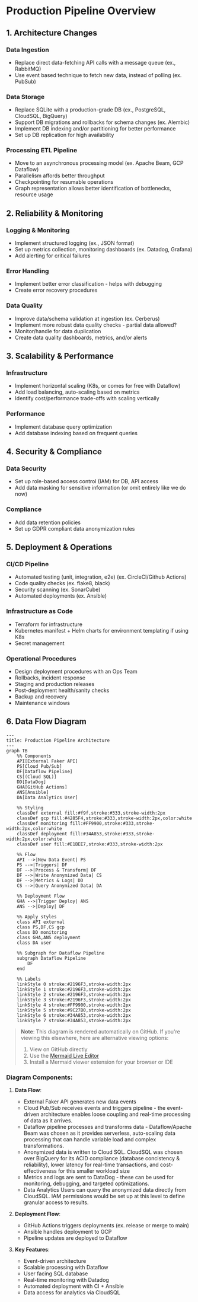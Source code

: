 # Production Pipeline Overview

## 1. Architecture Changes

### Data Ingestion
- Replace direct data-fetching API calls with a message queue (ex., RabbitMQ)
- Use event based technique to fetch new data, instead of polling (ex. PubSub)

### Data Storage
- Replace SQLite with a production-grade DB (ex., PostgreSQL, CloudSQL, BigQuery)
- Support DB migrations and rollbacks for schema changes (ex. Alembic)
- Implement DB indexing and/or partitioning for better performance
- Set up DB replication for high availability

### Processing ETL Pipeline
- Move to an asynchronous processing model (ex. Apache Beam, GCP Dataflow)
- Parallelism affords better throughput
- Checkpointing for resumable operations
- Graph representation allows better identification of bottlenecks, resource usage

## 2. Reliability & Monitoring

### Logging & Monitoring
- Implement structured logging (ex., JSON format)
- Set up metrics collection, monitoring dashboards (ex. Datadog, Grafana)
- Add alerting for critical failures

### Error Handling
- Implement better error classification - helps with debugging
- Create error recovery procedures

### Data Quality
- Improve data/schema validation at ingestion (ex. Cerberus)
- Implement more robust data quality checks - partial data allowed?
- Monitor/handle for data duplication
- Create data quality dashboards, metrics, and/or alerts

## 3. Scalability & Performance

### Infrastructure
- Implement horizontal scaling (K8s, or comes for free with Dataflow)
- Add load balancing, auto-scaling based on metrics
- Identify cost/performance trade-offs with scaling vertically

### Performance
- Implement database query optimization
- Add database indexing based on frequent queries

## 4. Security & Compliance

### Data Security
- Set up role-based access control (IAM) for DB, API access
- Add data masking for sensitive information (or omit entirely like we do now)

### Compliance
- Add data retention policies
- Set up GDPR compliant data anonymization rules

## 5. Deployment & Operations

### CI/CD Pipeline
- Automated testing (unit, integration, e2e) (ex. CircleCI/Github Actions)
- Code quality checks (ex. flake8, black)
- Security scanning  (ex. SonarCube)
- Automated deployments (ex. Ansible)

### Infrastructure as Code
- Terraform for infrastructure
- Kubernetes manifest + Helm charts for environment templating if using K8s
- Secret management

### Operational Procedures
- Design deployment procedures with an Ops Team
- Rollbacks, incident response
- Staging and production releases
- Post-deployment health/sanity checks
- Backup and recovery
- Maintenance windows

## 6. Data Flow Diagram

```mermaid
---
title: Production Pipeline Architecture
---
graph TB
    %% Components
    API[External Faker API]
    PS[Cloud Pub/Sub]
    DF[Dataflow Pipeline]
    CS[(Cloud SQL)]
    DD[DataDog]
    GHA[GitHub Actions]
    ANS[Ansible]
    DA[Data Analytics User]
    
    %% Styling
    classDef external fill:#f9f,stroke:#333,stroke-width:2px
    classDef gcp fill:#4285F4,stroke:#333,stroke-width:2px,color:white
    classDef monitoring fill:#FF9900,stroke:#333,stroke-width:2px,color:white
    classDef deployment fill:#34A853,stroke:#333,stroke-width:2px,color:white
    classDef user fill:#E1BEE7,stroke:#333,stroke-width:2px
    
    %% Flow
    API -->|New Data Event| PS
    PS -->|Triggers| DF
    DF -->|Process & Transform| DF
    DF -->|Write Anonymized Data| CS
    DF -->|Metrics & Logs| DD
    CS -->|Query Anonymized Data| DA
    
    %% Deployment Flow
    GHA -->|Trigger Deploy| ANS
    ANS -->|Deploy| DF
    
    %% Apply styles
    class API external
    class PS,DF,CS gcp
    class DD monitoring
    class GHA,ANS deployment
    class DA user
    
    %% Subgraph for Dataflow Pipeline
    subgraph Dataflow Pipeline
        DF
    end
    
    %% Labels
    linkStyle 0 stroke:#2196F3,stroke-width:2px
    linkStyle 1 stroke:#2196F3,stroke-width:2px
    linkStyle 2 stroke:#2196F3,stroke-width:2px
    linkStyle 3 stroke:#2196F3,stroke-width:2px
    linkStyle 4 stroke:#FF9900,stroke-width:2px
    linkStyle 5 stroke:#9C27B0,stroke-width:2px
    linkStyle 6 stroke:#34A853,stroke-width:2px
    linkStyle 7 stroke:#34A853,stroke-width:2px
```

> **Note**: This diagram is rendered automatically on GitHub. If you're viewing this elsewhere, here are alternative viewing options:
> 1. View on GitHub directly
> 2. Use the [Mermaid Live Editor](https://mermaid.live)
> 3. Install a Mermaid viewer extension for your browser or IDE

### Diagram Components:

1. **Data Flow**:
   - External Faker API generates new data events
   - Cloud Pub/Sub receives events and triggers pipeline - the event-driven architecture enables loose coupling and real-time processing of data as it arrives.
   - Dataflow pipeline processes and transforms data - Dataflow/Apache Beam was chosen as it provides serverless, auto-scaling data processing that can handle variable load and complex transformations.
   - Anonymized data is written to Cloud SQL. CloudSQL was chosen over BigQuery for its ACID compliance (database concistency & reliability), lower latency for real-time transactions, and cost-effectiveness for this smaller workload size
   - Metrics and logs are sent to DataDog - these can be used for monitoring, debugging, and targeted optimizations.
   - Data Analytics Users can query the anonymized data directly from CloudSQL. IAM permissions would be set up at this level to define granular access to results.

2. **Deployment Flow**:
   - GitHub Actions triggers deployments (ex. release or merge to main)
   - Ansible handles deployment to GCP
   - Pipeline updates are deployed to Dataflow

3. **Key Features**:
   - Event-driven architecture
   - Scalable processing with Dataflow
   - User facing SQL database
   - Real-time monitoring with Datadog
   - Automated deployment with CI + Ansible
   - Data access for analytics via CloudSQL
